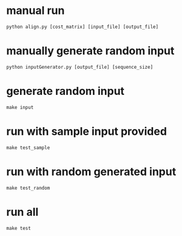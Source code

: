 # manual run
    python align.py [cost_matrix] [input_file] [output_file]

# manually generate random input
    python inputGenerator.py [output_file] [sequence_size]

# generate random input
    make input

# run with sample input provided
    make test_sample

# run with random generated input
    make test_random

# run all
    make test
